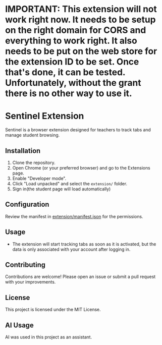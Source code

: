 # IMPORTANT: This extension will not work right now. It needs to be setup on the right domain for CORS and everything to work right. It also needs to be put on the web store for the extension ID to be set. Once that's done, it can be tested. Unfortunately, without the grant there is no other way to use it.

# Sentinel Extension

Sentinel is a browser extension designed for teachers to track tabs and manage student browsing.

## Installation

1. Clone the repository.
2. Open Chrome (or your preferred browser) and go to the Extensions page.
3. Enable "Developer mode".
4. Click "Load unpacked" and select the `extension/` folder.
5. Sign in(the student page will load automatically)

## Configuration

Review the manifest in [extension/manifest.json](extension/manifest.json) for the permissions.

## Usage

- The extension will start tracking tabs as soon as it is activated, but the data is only associated with your account after logging in.

## Contributing

Contributions are welcome! Please open an issue or submit a pull request with your improvements.

## License

This project is licensed under the MIT License.

## AI Usage

AI was used in this project as an assistant.
